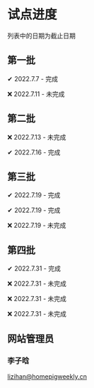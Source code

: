 # 试点进度

列表中的日期为截止日期

## 第一批

✔ 2022.7.7 - 完成

❌ 2022.7.11 - 未完成

## 第二批

❌ 2022.7.13 - 未完成

✔ 2022.7.16 - 完成

## 第三批

✔ 2022.7.19 - 完成

✔ 2022.7.19 - 完成

❌ 2022.7.19 - 未完成

## 第四批

✔ 2022.7.31 - 完成

❌ 2022.7.31 - 未完成

❌ 2022.7.31 - 未完成

❌ 2022.7.31 - 未完成

## 网站管理员

### 李子晗

<lizihan@homepigweekly.cn>
